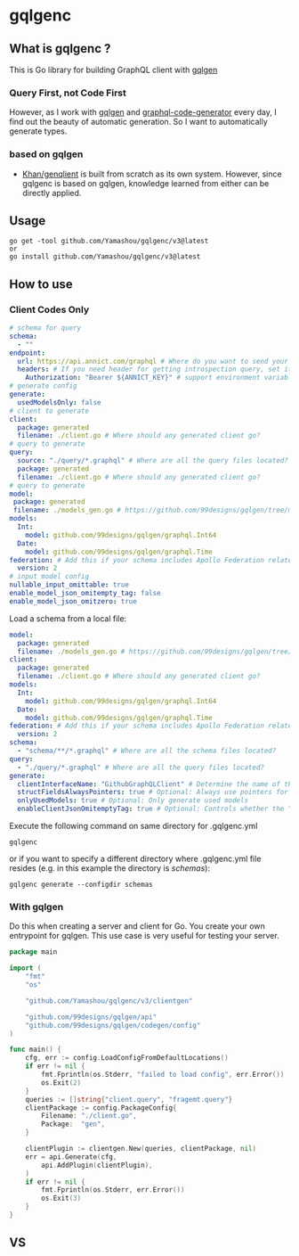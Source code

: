 # gqlgenc

## What is gqlgenc ?

This is Go library for building GraphQL client with [gqlgen](https://github.com/99designs/gqlgen)

### Query First, not Code First

However, as I work with [gqlgen](https://github.com/99designs/gqlgen) and [graphql-code-generator](https://graphql-code-generator.com/) every day, I find out the beauty of automatic generation.
So I want to automatically generate types.

### based on gqlgen

- [Khan/genqlient](https://github.com/Khan/genqlient) is built from scratch as its own system. However, since gqlgenc is based on gqlgen, knowledge learned from either can be directly applied.

## Usage

```shell script
go get -tool github.com/Yamashou/gqlgenc/v3@latest
or
go install github.com/Yamashou/gqlgenc/v3@latest
```

## How to use

### Client Codes Only

```yaml
# schema for query
schema:
  - ""
endpoint:
  url: https://api.annict.com/graphql # Where do you want to send your request?
  headers: # If you need header for getting introspection query, set it
    Authorization: "Bearer ${ANNICT_KEY}" # support environment variables
# generate config
generate:
  usedModelsOnly: false
# client to generate
client:
  package: generated
  filename: ./client.go # Where should any generated client go?
# query to generate
query:
  source: "./query/*.graphql" # Where are all the query files located?
  package: generated
  filename: ./client.go # Where should any generated client go?
# query to generate
model:
 package: generated
 filename: ./models_gen.go # https://github.com/99designs/gqlgen/tree/master/plugin/modelgen
models:
  Int:
    model: github.com/99designs/gqlgen/graphql.Int64
  Date:
    model: github.com/99designs/gqlgen/graphql.Time
federation: # Add this if your schema includes Apollo Federation related directives
  version: 2
# input model config
nullable_input_omittable: true
enable_model_json_omitempty_tag: false
enable_model_json_omitzero: true
```

Load a schema from a local file:

```yaml
model:
  package: generated
  filename: ./models_gen.go # https://github.com/99designs/gqlgen/tree/master/plugin/modelgen
client:
  package: generated
  filename: ./client.go # Where should any generated client go?
models:
  Int:
    model: github.com/99designs/gqlgen/graphql.Int64
  Date:
    model: github.com/99designs/gqlgen/graphql.Time
federation: # Add this if your schema includes Apollo Federation related directives
  version: 2
schema:
  - "schema/**/*.graphql" # Where are all the schema files located?
query:
  - "./query/*.graphql" # Where are all the query files located?
generate:
  clientInterfaceName: "GithubGraphQLClient" # Determine the name of the generated client interface
  structFieldsAlwaysPointers: true # Optional: Always use pointers for struct fields (default: true). [same as gqlgen](https://github.com/99designs/gqlgen/blob/e1ef86e795e738654c98553b325a248c02c8c2f8/docs/content/config.md?plain=1#L73)
  onlyUsedModels: true # Optional: Only generate used models
  enableClientJsonOmitemptyTag: true # Optional: Controls whether the "omitempty" option is added to JSON tags (default: true)
```

Execute the following command on same directory for .gqlgenc.yml

```shell script
gqlgenc
```

or if you want to specify a different directory where .gqlgenc.yml file resides
(e.g. in this example the directory is *schemas*):

```shell script
gqlgenc generate --configdir schemas
```

### With gqlgen

Do this when creating a server and client for Go.
You create your own entrypoint for gqlgen.
This use case is very useful for testing your server.


```go
package main

import (
	"fmt"
	"os"

	"github.com/Yamashou/gqlgenc/v3/clientgen"

	"github.com/99designs/gqlgen/api"
	"github.com/99designs/gqlgen/codegen/config"
)

func main() {
	cfg, err := config.LoadConfigFromDefaultLocations()
	if err != nil {
		fmt.Fprintln(os.Stderr, "failed to load config", err.Error())
		os.Exit(2)
	}
	queries := []string{"client.query", "fragemt.query"}
	clientPackage := config.PackageConfig{
		Filename: "./client.go",
		Package:  "gen",
	}

	clientPlugin := clientgen.New(queries, clientPackage, nil)
	err = api.Generate(cfg,
		api.AddPlugin(clientPlugin),
	)
	if err != nil {
		fmt.Fprintln(os.Stderr, err.Error())
		os.Exit(3)
	}
}
```

## VS

